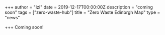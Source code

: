 +++
author = "Izi"
date = 2019-12-17T00:00:00Z
description = "coming soon"
tags = ["zero-waste-hub"]
title = "Zero Waste Edinbrgh Map"
type = "news"

+++
Coming soon!